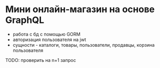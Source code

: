 # Мини онлайн-магазин на основе GraphQL
- работа с бд с помощью GORM
- авторизация пользователя на jwt
- сущности - каталоги, товары, пользователи, продавцы, корзина пользователя

TODO: проверить на n+1 запрос
